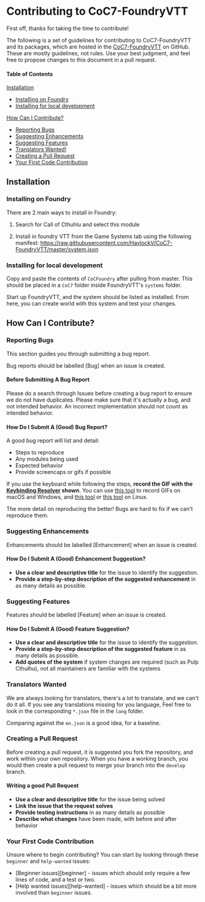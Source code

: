 # Contributing to CoC7-FoundryVTT

First off, thanks for taking the time to contribute!

The following is a set of guidelines for contributing to CoC7-FoundryVTT and its packages, which are hosted in the [CoC7-FoundryVTT](https://github.com/HavlockV/CoC7-FoundryVTT) on GitHub. These are mostly guidelines, not rules. Use your best judgment, and feel free to propose changes to this document in a pull request.

#### Table of Contents

[Installation](#installation)
  * [Installing on Foundry](#installing-on-foundy)
  * [Installing for local development](#installing-for-local-development)

[How Can I Contribute?](#how-can-i-contribute)
  * [Reporting Bugs](#reporting-bugs)
  * [Suggesting Enhancements](#suggesting-enhancements)
  * [Suggesting Features](#suggesting-features)
  * [Translators Wanted!](#translators-wanted)
  * [Creating a Pull Request](#creating-a-pull-request)
  * [Your First Code Contribution](#your-first-code-contribution)

## Installation

### Installing on Foundry

There are 2 main ways to install in Foundry:

1. Search for Call of Cthuhlu and select this module

2. Install in foundry VTT from the Game Systems tab using the following manifest: <https://raw.githubusercontent.com/HavlockV/CoC7-FoundryVTT/master/system.json>

### Installing for local development

Copy and paste the contents of `CoCFoundry` after pulling from master. This should be placed in a `CoC7` folder inside 
FoundryVTT's `systems` folder. 

Start up FoundryVTT, and the system should be listed as installed. From here, you can create world
with this system and test your changes.


## How Can I Contribute?

### Reporting Bugs

This section guides you through submitting a bug report.

Bug reports should be labelled [Bug] when an issue is created.

#### Before Submitting A Bug Report

Please do a search through Issues before creating a bug report to ensure we do not have duplicates.
Please make sure that it's actually a bug, and not intended behavior. An incorrect implementation should not 
count as intended behavior.

#### How Do I Submit A (Good) Bug Report?

A good bug report will list and detail:

- Steps to reproduce
- Any modules being used
- Expected behavior
- Provide screencaps or gifs if possible

If you use the keyboard while following the steps, **record the GIF with the [Keybinding Resolver](https://github.com/atom/keybinding-resolver) shown**. You can use [this tool](https://www.cockos.com/licecap/) to record GIFs on macOS and Windows, and [this tool](https://github.com/colinkeenan/silentcast) or [this tool](https://github.com/GNOME/byzanz) on Linux.

The more detail on reproducing the better! Bugs are hard to fix if we can't reproduce them.

### Suggesting Enhancements

Enhancements should be labelled [Enhancement] when an issue is created.

#### How Do I Submit A (Good) Enhancement Suggestion?

* **Use a clear and descriptive title** for the issue to identify the suggestion.
* **Provide a step-by-step description of the suggested enhancement** in as many details as possible.

### Suggesting Features

Features should be labelled [Feature] when an issue is created.

#### How Do I Submit A (Good) Feature Suggestion?

* **Use a clear and descriptive title** for the issue to identify the suggestion.
* **Provide a step-by-step description of the suggested feature** in as many details as possible.
* **Add quotes of the system** if system changes are required (such as Pulp Cthulhu), not all maintainers are familiar with the systems

### Translators Wanted

We are always looking for translators, there's a lot to translate, and we can't do it all.
If you see any translations missing for you language, Feel free to look in the corresponding `*.json` file
in the `lang` folder.

Comparing against the `en.json` is a good idea, for a baseline. 


### Creating a Pull Request

Before creating a pull request, it is suggested you fork the repository, and work within your own repository. 
When you have a working branch, you would then create a pull request to merge your branch into the `develop` branch.

#### Writing a good Pull Request

* **Use a clear and descriptive title** for the issue being solved
* **Link the issue that the request solves**
* **Provide testing instructions** in as many details as possible
* **Describe what changes** have been made, with before and after behavior

### Your First Code Contribution

Unsure where to begin contributing? You can start by looking through these `beginner` and `help-wanted` issues:

* [Beginner issues][beginner] - issues which should only require a few lines of code, and a test or two.
* [Help wanted issues][help-wanted] - issues which should be a bit more involved than `beginner` issues.

